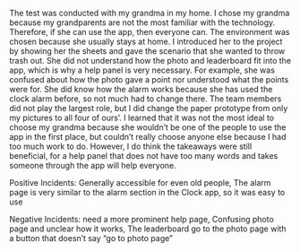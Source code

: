 The test was conducted with my grandma in my home. I chose my grandma because my grandparents are not the most familiar with the technology. Therefore, if she can use the app, then everyone can. The environment was chosen because she usually stays at home. I introduced her to the project by showing her the sheets and gave the scenario that she wanted to throw trash out. She did not understand how the photo and leaderboard fit into the app, which is why a help panel is very necessary. For example, she was confused about how the photo gave a point nor understood what the points were for. She did know how the alarm works because she has used the clock alarm before, so not much had to change there. The team members did not play the largest role, but I did change the paper prototype from only my pictures to all four of ours’. I learned that it was not the most ideal to choose my grandma because she wouldn’t be one of the people to use the app in the first place, but couldn’t really choose anyone else because I had too much work to do. However, I do think the takeaways were still beneficial, for a help panel that does not have too many words and takes someone through the app will help everyone. 

Positive Incidents: Generally accessible for even old people, The alarm page is very similar to the alarm section in the Clock app, so it was easy to use

Negative Incidents: need a more prominent help page, Confusing photo page and unclear how it works, The leaderboard go to the photo page with a button that doesn’t say “go to photo page”
